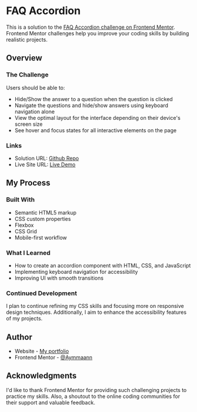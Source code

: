 # FAQ Accordion

This is a solution to the [FAQ Accordion challenge on Frontend Mentor](https://www.frontendmentor.io/challenges/faq-accordion-wyfFdeBwBz). Frontend Mentor challenges help you improve your coding skills by building realistic projects.

## Overview

### The Challenge

Users should be able to:

- Hide/Show the answer to a question when the question is clicked
- Navigate the questions and hide/show answers using keyboard navigation alone
- View the optimal layout for the interface depending on their device's screen size
- See hover and focus states for all interactive elements on the page

### Links

- Solution URL: [Github Repo](https://github.com/Aymmaann/Front-End-Development/tree/main/FAQ%20accordion)
- Live Site URL: [Live Demo](https://faq-accordion-fe-mentor.netlify.app/)

## My Process

### Built With

- Semantic HTML5 markup
- CSS custom properties
- Flexbox
- CSS Grid
- Mobile-first workflow

### What I Learned

- How to create an accordion component with HTML, CSS, and JavaScript
- Implementing keyboard navigation for accessibility
- Improving UI with smooth transitions

### Continued Development

I plan to continue refining my CSS skills and focusing more on responsive design techniques. Additionally, I aim to enhance the accessibility features of my projects.

## Author

- Website - [My portfolio](https://ayman03-portfolio.netlify.app/)
- Frontend Mentor - [@Aymmaann](https://www.frontendmentor.io/profile/Aymmaann)

## Acknowledgments

I'd like to thank Frontend Mentor for providing such challenging projects to practice my skills. Also, a shoutout to the online coding communities for their support and valuable feedback.

